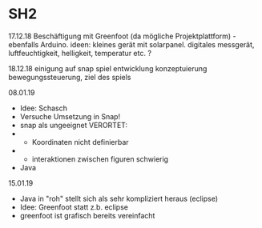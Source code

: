 # SH2

17.12.18 
Beschäftigung mit Greenfoot (da mögliche Projektplattform)
-ebenfalls Arduino. ideen: 
kleines gerät mit solarpanel. digitales messgerät, luftfeuchtigkeit, helligkeit, temperatur etc. ?

18.12.18
einigung auf snap
spiel entwicklung 
konzeptuierung
bewegungssteuerung, ziel des spiels

08.01.19
- Idee: Schasch
- Versuche Umsetzung in Snap!
- snap als ungeeignet VERORTET:
- - Koordinaten nicht definierbar
- - interaktionen zwischen figuren schwierig
- Java

15.01.19  
- Java in "roh" stellt sich als sehr kompliziert heraus (eclipse)
- Idee: Greenfoot statt z.b. eclipse
- greenfoot ist grafisch bereits vereinfacht


